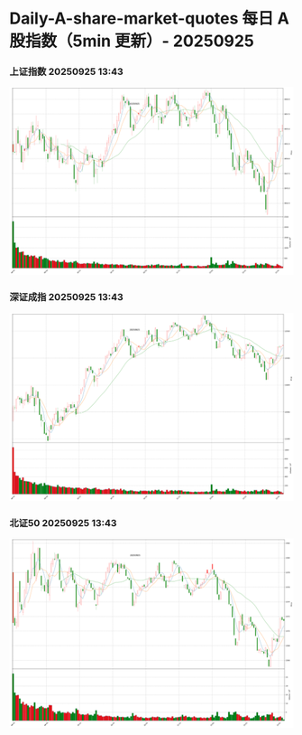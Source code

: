 
# Daily-A-share-market-quotes 每日 A 股指数（5min 更新）- 20250925

### 上证指数 20250925 13:43
![](./fig/2025/9/20250925-sh000001.png)

### 深证成指 20250925 13:43
![](./fig/2025/9/20250925-sz399001.png)

### 北证50 20250925 13:43
![](./fig/2025/9/20250925-bj899050.png)
